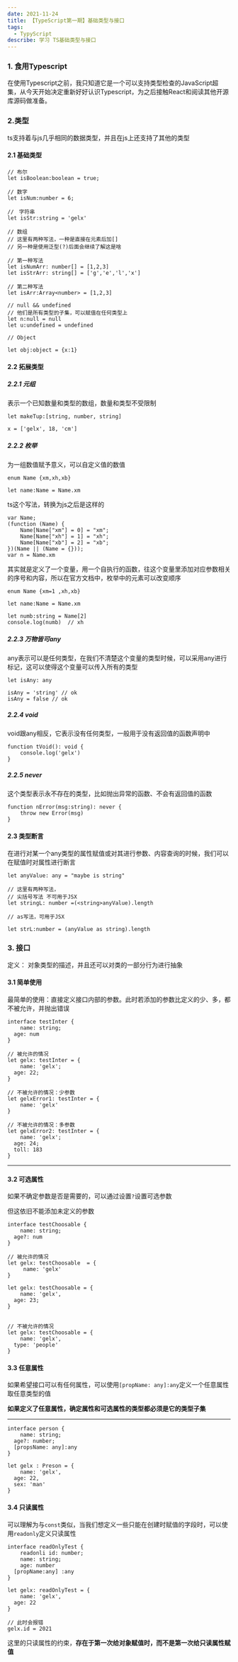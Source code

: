 ```yaml
---
date: 2021-11-24
title: 【TypeScript第一期】基础类型与接口
tags:
  - TypyScript
describe: 学习 TS基础类型与接口 
---
```


### 1. 食用Typescript



在使用Typescript之前，我只知道它是一个可以支持类型检查的JavaScript超集，从今天开始决定重新好好认识Typescript，为之后接触React和阅读其他开源库源码做准备。

### 2.类型

ts支持着与js几乎相同的数据类型，并且在js上还支持了其他的类型

#### 2.1 基础类型

```
// 布尔
let isBoolean:boolean = true;

// 数字
let isNum:number = 6;

//　字符串
let isStr:string = 'gelx'

// 数组
// 这里有两种写法，一种是直接在元素后加[]
// 另一种是使用泛型(?)后面会继续了解这是啥

// 第一种写法
let isNumArr: number[] = [1,2,3]
let isStrArr: string[] = ['g','e','l','x']

// 第二种写法
let isArr:Array<number> = [1,2,3]

// null && undefined
// 他们是所有类型的子集，可以赋值在任何类型上
let n:null = null
let u:undefined = undefined

// Object

let obj:object = {x:1}
```

#### 2.2 拓展类型

##### 2.2.1 元组

表示一个已知数量和类型的数组，数量和类型不受限制

```
let makeTup:[string, number, string]

x = ['gelx', 18, 'cm']
```

##### 2.2.2 枚举

为一组数值赋予意义，可以自定义值的数值

```
enum Name {xm,xh,xb}

let name:Name = Name.xm
```

ts这个写法，转换为js之后是这样的

```
var Name;
(function (Name) {
    Name[Name["xm"] = 0] = "xm";
    Name[Name["xh"] = 1] = "xh";
    Name[Name["xb"] = 2] = "xb";
})(Name || (Name = {}));
var n = Name.xm
```

其实就是定义了一个变量，用一个自执行的函数，往这个变量里添加对应参数相关的序号和内容，所以在官方文档中，枚举中的元素可以改变顺序

```
enum Name {xm=1 ,xh,xb}

let name:Name = Name.xm

let numb:string = Name[2] 
console.log(numb)  // xh
```

##### 2.2.3 万物皆可any

any表示可以是任何类型，在我们不清楚这个变量的类型时候，可以采用any进行标记，这可以使得这个变量可以传入所有的类型

```
let isAny: any

isAny = 'string' // ok
isAny = false // ok
```


##### 2.2.4 void

void跟any相反，它表示没有任何类型，一般用于没有返回值的函数声明中

```
function tVoid(): void {
	console.log('gelx')
}
```

##### 2.2.5 never

这个类型表示永不存在的类型，比如抛出异常的函数、不会有返回值的函数

```
function nError(msg:string): never {
	throw new Error(msg)
}
```

#### 2.3 类型断言

在进行对某一个any类型的属性赋值或对其进行参数、内容查询的时候，我们可以在赋值时对属性进行断言

```
let anyValue: any = "maybe is string"

// 这里有两种写法，
// 尖括号写法 不可用于JSX
let stringL: number =(<string>anyValue).length

// as写法，可用于JSX

let strL:number = (anyValue as string).length
```

### 3. 接口

定义： 对象类型的描述，并且还可以对类的一部分行为进行抽象



#### 3.1 简单使用

最简单的使用：直接定义接口内部的参数。此时若添加的参数比定义的少、多，都不被允许，并抛出错误

```
interface testInter {
	name: string;
  age: num
}

// 被允许的情况
let gelx: testInter = {
	name: 'gelx';
  age: 22;
}

// 不被允许的情况：少参数
let gelxError1: testInter = {
	name: 'gelx'
}

// 不被允许的情况：多参数
let gelxError2: testInter = {
	name: 'gelx';
  age: 24;
  toll: 183
}
```

****

#### 3.2 可选属性

如果不确定参数是否是需要的，可以通过设置`?`设置可选参数

但这依旧不能添加未定义的参数

```
interface testChoosable {
	name: string;
  age?: num
}

// 被允许的情况
let gelx: testChoosable  = {
	 name: 'gelx'
}

let gelx: testChoosable = {
	name: 'gelx',
  age: 23;
}


// 不被允许的情况
let gelx: testChoosable = {
	name: 'gelx',
  type: 'people'
}
```

#### 3.3 任意属性

如果希望接口可以有任何属性，可以使用`[propName: any]:any`定义一个任意属性取任意类型的值

**如果定义了任意属性，确定属性和可选属性的类型都必须是它的类型子集**

****

```
interface person {
	name: string;
  age?: number;
  [propsName: any]:any
}

let gelx : Preson = {
	name: 'gelx',
  age: 22,
  sex: 'man'
}
```

#### 3.4 只读属性

可以理解为与`const`类似，当我们想定义一些只能在创建时赋值的字段时，可以使用`readonly`定义只读属性

```
interface readOnlyTest {
	readonli id: number;
	name: string;
	age: number
  [propName:any] :any
}

let gelx: readOnlyTest = {
	name: 'gelx',
  age: 22
}

// 此时会报错
gelx.id = 2021
```

这里的只读属性的约束，**存在于第一次给对象赋值时，而不是第一次给只读属性赋值**
